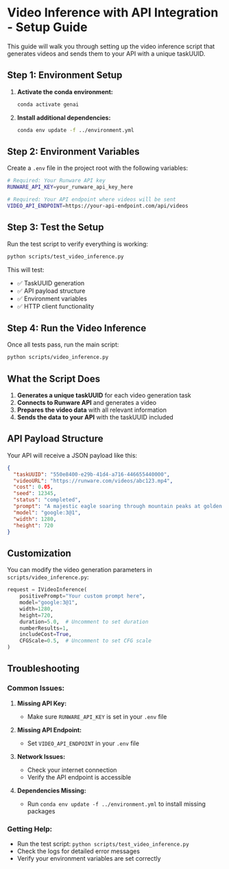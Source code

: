# Video Inference with API Integration - Setup Guide

This guide will walk you through setting up the video inference script that generates videos and sends them to your API with a unique taskUUID.

## Step 1: Environment Setup

1. **Activate the conda environment:**
   ```bash
   conda activate genai
   ```

2. **Install additional dependencies:**
   ```bash
   conda env update -f ../environment.yml
   ```

## Step 2: Environment Variables

Create a `.env` file in the project root with the following variables:

```bash
# Required: Your Runware API key
RUNWARE_API_KEY=your_runware_api_key_here

# Required: Your API endpoint where videos will be sent
VIDEO_API_ENDPOINT=https://your-api-endpoint.com/api/videos
```

## Step 3: Test the Setup

Run the test script to verify everything is working:

```bash
python scripts/test_video_inference.py
```

This will test:
- ✅ TaskUUID generation
- ✅ API payload structure
- ✅ Environment variables
- ✅ HTTP client functionality

## Step 4: Run the Video Inference

Once all tests pass, run the main script:

```bash
python scripts/video_inference.py
```

## What the Script Does

1. **Generates a unique taskUUID** for each video generation task
2. **Connects to Runware API** and generates a video
3. **Prepares the video data** with all relevant information
4. **Sends the data to your API** with the taskUUID included

## API Payload Structure

Your API will receive a JSON payload like this:

```json
{
  "taskUUID": "550e8400-e29b-41d4-a716-446655440000",
  "videoURL": "https://runware.com/videos/abc123.mp4",
  "cost": 0.05,
  "seed": 12345,
  "status": "completed",
  "prompt": "A majestic eagle soaring through mountain peaks at golden hour, cinematic view",
  "model": "google:3@1",
  "width": 1280,
  "height": 720
}
```

## Customization

You can modify the video generation parameters in `scripts/video_inference.py`:

```python
request = IVideoInference(
    positivePrompt="Your custom prompt here",
    model="google:3@1",
    width=1280,
    height=720,
    duration=5.0,  # Uncomment to set duration
    numberResults=1,
    includeCost=True,
    CFGScale=0.5,  # Uncomment to set CFG scale
)
```

## Troubleshooting

### Common Issues:

1. **Missing API Key:**
   - Make sure `RUNWARE_API_KEY` is set in your `.env` file

2. **Missing API Endpoint:**
   - Set `VIDEO_API_ENDPOINT` in your `.env` file

3. **Network Issues:**
   - Check your internet connection
   - Verify the API endpoint is accessible

4. **Dependencies Missing:**
   - Run `conda env update -f ../environment.yml` to install missing packages

### Getting Help:

- Run the test script: `python scripts/test_video_inference.py`
- Check the logs for detailed error messages
- Verify your environment variables are set correctly 